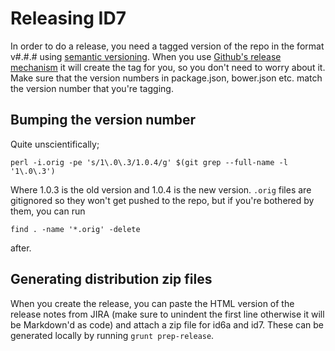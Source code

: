 # Releasing ID7

In order to do a release, you need a tagged version of the repo in the format v#.#.# using [semantic versioning](http://semver.org/).
When you use [Github's release mechanism](https://github.com/UniversityofWarwick/id7/releases) it will create the tag
for you, so you don't need to worry about it. Make sure that the version numbers in package.json, bower.json etc. match
the version number that you're tagging.

## Bumping the version number

Quite unscientifically;

    perl -i.orig -pe 's/1\.0\.3/1.0.4/g' $(git grep --full-name -l '1\.0\.3')
    
Where 1.0.3 is the old version and 1.0.4 is the new version. `.orig` files are gitignored so they won't get pushed to the repo,
but if you're bothered by them, you can run

    find . -name '*.orig' -delete
    
after.

## Generating distribution zip files

When you create the release, you can paste the HTML version of the release notes from JIRA (make sure to unindent the
first line otherwise it will be Markdown'd as code) and attach a zip file for id6a and id7. These can be generated locally
by running `grunt prep-release`.